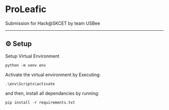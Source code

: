 # ProLeafic
Submission for Hack@SKCET by team USBee
___

## ⚙ Setup

Setup Virtual Environment

    python -m venv env
    
Activate the virtual environment by Executing:

    .\env\Scripts\activate
    
and then, install all dependancies by running:

    pip install -r requirements.txt

